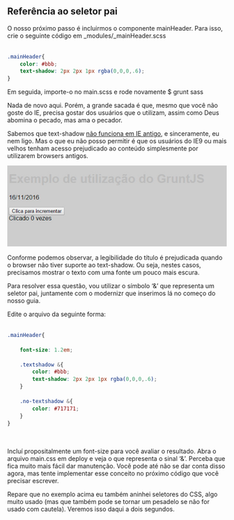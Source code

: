 ## Referência ao seletor pai

O nosso próximo passo é incluirmos o componente mainHeader. Para isso, crie o seguinte código em _modules/_mainHeader.scss

```css

.mainHeader{
    color: #bbb;
    text-shadow: 2px 2px 1px rgba(0,0,0,.6);
}


```
Em seguida, importe-o no main.scss e rode novamente $ grunt sass

Nada de novo aqui. Porém, a grande sacada é que, mesmo que você não goste do IE, precisa gostar dos usuários que o utilizam, assim como Deus abomina o pecado, mas ama o pecador. 

Sabemos que text-shadow [não funciona em IE antigo](http://caniuse.com/#search=text-shadow), e sinceramente, eu nem ligo. Mas o que eu não posso permitir é que os usuários do IE9 ou mais velhos tenham acesso prejudicado ao conteúdo simplesmente por utilizarem browsers antigos.

![Legibilidade do título no IE 8](06.jpg "Legibilidade do título no IE 8")

Conforme podemos observar, a legibilidade do título é prejudicada quando o browser não tiver suporte ao text-shadow. Ou seja, nestes casos, precisamos mostrar o texto com uma fonte um pouco mais escura.

Para resolver essa questão, vou utilizar o símbolo ‘&’ que representa um seletor pai, juntamente com o modernizr que inserimos lá no começo do nosso guia.

Edite o arquivo da seguinte forma:

```css

.mainHeader{

	font-size: 1.2em;

	.textshadow &{
		color: #bbb;
    	text-shadow: 2px 2px 1px rgba(0,0,0,.6);
	}
    
    .no-textshadow &{
    	color: #717171;
    }
}




```

Incluí propositalmente um font-size para você avaliar o resultado. Abra o arquivo main.css em deploy e veja o que representa o sinal ‘&’. Perceba que fica muito mais fácil dar manutenção. Você pode até não se dar conta disso agora, mas tente implementar esse conceito no próximo código que você precisar escrever.

Repare que no exemplo acima eu também aninhei seletores do CSS, algo muito usado (mas que também pode se tornar um pesadelo se não for usado com cautela). Veremos isso daqui a dois segundos.




